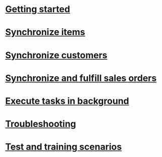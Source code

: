 # [Getting started](getting-started.md)
# [Synchronize items](synchronize-items.md)
# [Synchronize customers](synchronize-customers.md)
# [Synchronize and fulfill sales orders](synchronize-orders.md)
# [Execute tasks in background](background.md)
# [Troubleshooting](troubleshooting.md)
# [Test and training scenarios](scenarios.md)
